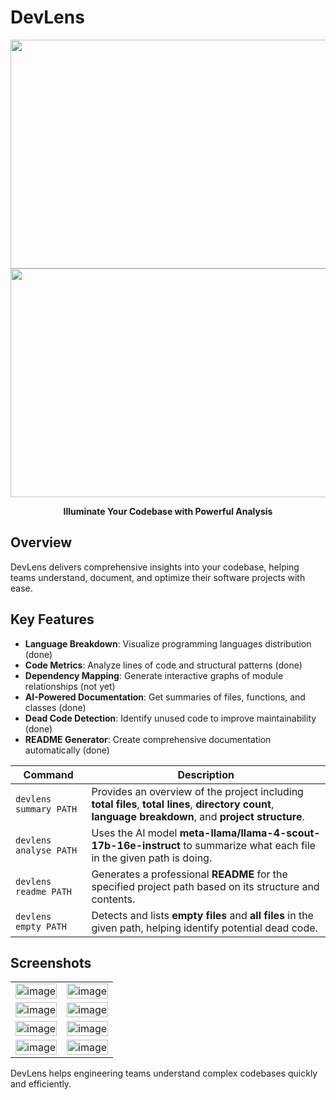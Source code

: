 # DevLens

<div align="center">
  
  <img width="1396" height="366" alt="image" src="https://github.com/user-attachments/assets/d39e940a-059e-4e3a-af9e-b14e51bfd1af" />
  <img width="1396" height="366" alt="image" src="https://github.com/user-attachments/assets/49aef9f4-aa9c-46a3-93e8-e9a3d5d0bbdc" />

  **Illuminate Your Codebase with Powerful Analysis**
</div>

## Overview

DevLens delivers comprehensive insights into your codebase, helping teams understand, document, and optimize their software projects with ease.

## Key Features

- **Language Breakdown**: Visualize programming languages distribution (done)
- **Code Metrics**: Analyze lines of code and structural patterns (done)
- **Dependency Mapping**: Generate interactive graphs of module relationships (not yet)
- **AI-Powered Documentation**: Get summaries of files, functions, and classes (done)
- **Dead Code Detection**: Identify unused code to improve maintainability (done)
- **README Generator**: Create comprehensive documentation automatically (done)

| Command                  | Description                                                                                                                                 |
|--------------------------|---------------------------------------------------------------------------------------------------------------------------------------------|
| `devlens summary PATH`   | Provides an overview of the project including **total files**, **total lines**, **directory count**, **language breakdown**, and **project structure**. |
| `devlens analyse PATH`   | Uses the AI model **meta-llama/llama-4-scout-17b-16e-instruct** to summarize what each file in the given path is doing.                  |
| `devlens readme PATH`    | Generates a professional **README** for the specified project path based on its structure and contents.                                  |
| `devlens empty PATH`  | Detects and lists **empty files** and **all files** in the given path, helping identify potential dead code.                                |


## Screenshots

<table>
  <tr>
    <td><img src="https://github.com/user-attachments/assets/8e425469-7222-4eca-b939-b6fb384315ca" alt="image" width="100%"></td>
    <td><img src="https://github.com/user-attachments/assets/6898bbc2-56e7-4594-9656-b80073a993f1" alt="image" width="100%"></td>
  </tr>
  <tr>
    <td><img src="https://github.com/user-attachments/assets/a40e0578-ad2d-4afb-b5cb-b5c3ca11a3b5" alt="image" width="100%"></td>
    <td><img src="https://github.com/user-attachments/assets/90639b81-dde2-4dcd-ae88-8d1fcaac8282" alt="image" width="100%"></td>
  </tr>
  <tr>
    <td><img src="https://github.com/user-attachments/assets/25b74930-b5f5-4047-a171-fdaa07fd5933" alt="image" width="100%"></td>
    <td><img src="https://github.com/user-attachments/assets/641f665f-1a97-4ff2-a959-6ba5425ca4d9" alt="image" width="100%"></td>
  </tr>
  <tr>
    <td><img src="https://github.com/user-attachments/assets/6e5fa11c-3c38-4907-8170-c4977c8aaaca" alt="image" width="100%"></td>
    <td><img src="https://github.com/user-attachments/assets/2f83a7ea-8b22-45b1-a3a8-3f5413844ada" alt="image" width="100%"></td>
</td>    
  </tr>
</table>


DevLens helps engineering teams understand complex codebases quickly and efficiently.
